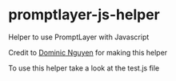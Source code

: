 # promptlayer-js-helper
Helper to use PromptLayer with Javascript

Credit to [Dominic Nguyen](https://twitter.com/domng_me) for making this helper

To use this helper take a look at the test.js file
